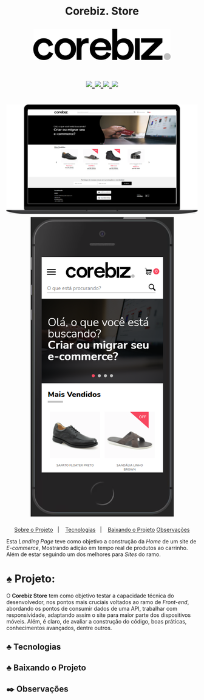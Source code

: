 <div align="center">
  <h1 align=center> Corebiz. Store</h1>
  <h2 align=center>
    <a href="https://www.corebiz.ag/en/">
      <img src="/src/assets/logo-corebiz-preto-cinza.svg" />
    </a>
  </h2>
</div>

<div align="center">
  <h1 align=center> 
    <a href="https://www.typescriptlang.org/">
      <img src="https://badgen.net/badge/-/TypeScript?icon=typescript&label&labelColor=blue&color=555555">
    </a>
    <a href="https://pt-br.reactjs.org/docs/getting-started.html">
      <img src="https://badges.aleen42.com/src/react.svg">
    </a>
    <a href="https://github.com/styled-components">
      <img src="https://img.shields.io/badge/style-%F0%9F%92%85%20styled--components-orange.svg?colorB=daa357&colorA=db748e)](https://github.com/styled-components/styled-components">
    </a>
    <a href="https://code.visualstudio.com/">
      <img src="https://badges.aleen42.com/src/visual_studio_code.svg">
    </a>
  </h1>
</div> 

<div align="center">
  <h1 align=center> 
    <img src="readme-assets/corebiz-laptop-frame.png">
    <img src="/readme-assets/corebiz-iphone-frame.png">
 </h1></div>


<p align="center">
  <a href="#spades-projeto">Sobre o Projeto</a>&nbsp;&nbsp;&nbsp;|&nbsp;&nbsp;&nbsp;
  <a href="#clubs-envolvidas">Tecnologias</a>&nbsp;&nbsp;&nbsp;|&nbsp;&nbsp;&nbsp;
  <a href="#clubs-baixando-o-projeto">Baixando o Projeto</a>
  <a href="#black_nib-obs">Observações</a>
</p>

Esta _Landing Page_ teve como objetivo a construção da _Home_ de um site de _E-commerce_,
Mostrando adição em tempo real de produtos ao carrinho. Além de estar seguindo um dos melhores
para _Sites_ do ramo. 

# :spades: Projeto:
  O **Corebiz Store** tem como objetivo testar a capacidade técnica do desenvolvedor, nos pontos mais cruciais voltados ao ramo de _Front-end_, abordando os pontos de consumir dados de uma API, trabalhar com responsividade, adaptando assim o site para maior parte dos dispositivos móveis. Além, é claro, de avaliar a construção do código, boas práticas, conhecimentos avançados, dentre outros.
 
## :clubs: Tecnologias

## :clubs: Baixando o Projeto

## :black_nib: Observações
